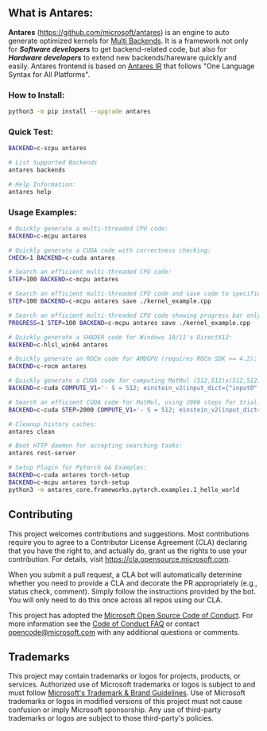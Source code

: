 ## What is Antares:

**Antares** (https://github.com/microsoft/antares) is an engine to auto generate optimized kernels for [Multi Backends](backends). It is a framework not only for ***Software developers*** to get backend-related code, but also for ***Hardware developers*** to extend new backends/hareware quickly and easily. Antares frontend is based on [Antares IR](AntaresIR.md) that follows "One Language Syntax for All Platforms".

### How to Install:

```sh
python3 -m pip install --upgrade antares
```

### Quick Test:

```sh
BACKEND=c-scpu antares

# List Supported Backends
antares backends

# Help Information:
antares help
```

### Usage Examples:

```sh
# Quickly generate a multi-threaded CPU code:
BACKEND=c-mcpu antares

# Quickly generate a CUDA code with correctness checking:
CHECK=1 BACKEND=c-cuda antares

# Search an efficient multi-threaded CPU code:
STEP=100 BACKEND=c-mcpu antares

# Search an efficient multi-threaded CPU code and save code to specified location:
STEP=100 BACKEND=c-mcpu antares save ./kernel_example.cpp

# Search an efficient multi-threaded CPU code showing progress bar only:
PROGRESS=1 STEP=100 BACKEND=c-mcpu antares save ./kernel_example.cpp

# Quickly generate a SHADER code for Windows 10/11's DirectX12:
BACKEND=c-hlsl_win64 antares

# Quickly generate an ROCm code for AMDGPU (requires ROCm SDK >= 4.2):
BACKEND=c-rocm antares

# Quickly generate a CUDA code for computing MatMul (512,512)x(512,512) based on [Antares IR](AntaresIR.md) for NVIDIA GPU (requires NVIDIA CUDA SDK >= 10.0):
BACKEND=c-cuda COMPUTE_V1='- S = 512; einstein_v2(input_dict={"input0": {"dtype": "float32", "shape": [S, S]}, "input1": {"dtype": "float32", "shape": [S, S]}}, exprss="output0[N, M] +=! input0[N, K] * input1[K, M]")' antares

# Search an efficient CUDA code for MatMul, using 2000 steps for trial:
BACKEND=c-cuda STEP=2000 COMPUTE_V1='- S = 512; einstein_v2(input_dict={"input0": {"dtype": "float32", "shape": [S, S]}, "input1": {"dtype": "float32", "shape": [S, S]}}, exprss="output0[N, M] +=! input0[N, K] * input1[K, M]")' antares

# Cleanup history caches:
antares clean

# Boot HTTP daemon for accepting searching tasks:
antares rest-server

# Setup Plugin for Pytorch && Examples:
BACKEND=c-cuda antares torch-setup
BACKEND=c-mcpu antares torch-setup
python3 -m antares_core.frameworks.pytorch.examples.1_hello_world
```

## Contributing

This project welcomes contributions and suggestions.  Most contributions require you to agree to a
Contributor License Agreement (CLA) declaring that you have the right to, and actually do, grant us
the rights to use your contribution. For details, visit https://cla.opensource.microsoft.com.

When you submit a pull request, a CLA bot will automatically determine whether you need to provide
a CLA and decorate the PR appropriately (e.g., status check, comment). Simply follow the instructions
provided by the bot. You will only need to do this once across all repos using our CLA.

This project has adopted the [Microsoft Open Source Code of Conduct](https://opensource.microsoft.com/codeofconduct/).
For more information see the [Code of Conduct FAQ](https://opensource.microsoft.com/codeofconduct/faq/) or
contact [opencode@microsoft.com](mailto:opencode@microsoft.com) with any additional questions or comments.

## Trademarks

This project may contain trademarks or logos for projects, products, or services. Authorized use of Microsoft 
trademarks or logos is subject to and must follow 
[Microsoft's Trademark & Brand Guidelines](https://www.microsoft.com/en-us/legal/intellectualproperty/trademarks/usage/general).
Use of Microsoft trademarks or logos in modified versions of this project must not cause confusion or imply Microsoft sponsorship.
Any use of third-party trademarks or logos are subject to those third-party's policies.

